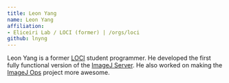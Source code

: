 ```yaml
---
title: Leon Yang
name: Leon Yang
affiliation:
- Eliceiri Lab / LOCI (former) | /orgs/loci
github: lnyng
---
```

Leon Yang is a former [LOCI](/orgs/loci) student programmer. He developed the
first fully functional version of the [ImageJ Server](/plugins/server). He also
worked on making the [ImageJ Ops](/libs/imagej-ops) project more awesome.
